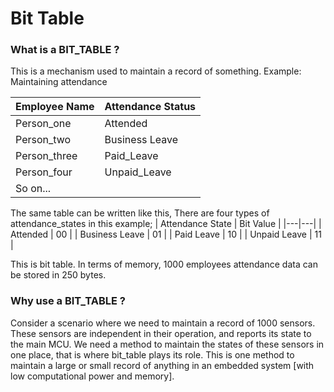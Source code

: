 # Bit Table

### What is a BIT_TABLE ?
This is a mechanism used to maintain a record of something.
Example: Maintaining attendance

| Employee Name | Attendance Status |
|---|---|
| Person_one | Attended |
| Person_two | Business Leave |
| Person_three | Paid_Leave |
| Person_four | Unpaid_Leave |
| So on... |  |

The same table can be written like this,
There are four types of attendance_states in this example;
| Attendance State | Bit Value |
|---|---|
| Attended | 00 | 
| Business Leave | 01 |
| Paid Leave | 10 |
| Unpaid Leave | 11 |

This is bit table. 
In terms of memory, 1000 employees attendance data can be stored in 250 bytes.

### Why use a BIT_TABLE ?
Consider a scenario where we need to maintain a record of 1000 sensors. These sensors are independent in their operation, and reports its state to the main MCU. We need a method to maintain the states of these sensors in one place, that is where bit_table plays its role. This is one method to maintain a large or small record of anything in an embedded system [with low computational power and memory]. 


